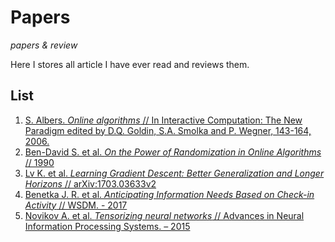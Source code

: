 # Papers

*papers & review*

Here I stores all article I have ever read and reviews them.

## List

1. [S. Albers. *Online algorithms* // In Interactive Computation: The New Paradigm edited by D.Q. Goldin, S.A. Smolka and P. Wegner, 143-164, 2006.](http://www14.in.tum.de/personen/albers/papers/inter.pdf)
2. [Ben-David S. et al. *On the Power of Randomization in Online Algorithms* // 1990](https://pdfs.semanticscholar.org/0705/e28b8ec561884ae37fde887a4ded5d2df107.pdf)
3. [Lv K. et al. *Learning Gradient Descent: Better Generalization and Longer Horizons* // arXiv:1703.03633v2](https://arxiv.org/abs/1703.03633)
4. [Benetka J. R. et al. *Anticipating Information Needs Based on Check-in Activity* // WSDM. - 2017](http://zero-query.com/paper/benetka-wsdm2017-activity.pdf)
5. [Novikov A. et al. *Tensorizing neural networks* // Advances in Neural Information Processing Systems. – 2015](http://papers.nips.cc/paper/5787-tensorizing-neural-networks.pdf)

